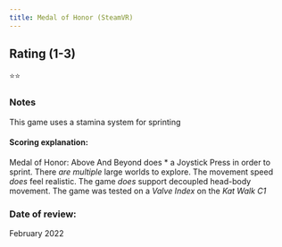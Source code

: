 ```yaml
---
title: Medal of Honor (SteamVR)
---
```


## Rating (1-3)
⭐⭐

### Notes
This game uses a stamina system for sprinting

#### Scoring explanation:
Medal of Honor: Above And Beyond does * a Joystick Press in order to sprint.
There *are multiple* large worlds to explore.
The movement speed *does* feel realistic.
The game *does* support decoupled head-body movement.
The game was tested on a *Valve Index* on the *Kat Walk C1*

### Date of review:
February 2022

